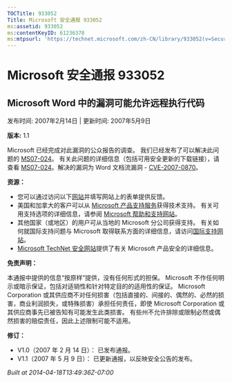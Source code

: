 ```yaml
---
TOCTitle: 933052
Title: Microsoft 安全通报 933052
ms:assetid: 933052
ms:contentKeyID: 61236378
ms:mtpsurl: 'https://technet.microsoft.com/zh-CN/library/933052(v=Security.10)'
---
```


Microsoft 安全通报 933052
=========================

Microsoft Word 中的漏洞可能允许远程执行代码
-------------------------------------------

发布时间: 2007年2月14日 | 更新时间: 2007年5月9日

**版本:** 1.1

Microsoft 已经完成对此漏洞的公众报告的调查。 我们已经发布了可以解决此问题的 [MS07-024](http://go.microsoft.com/fwlink/?linkid=85636)。 有关此问题的详细信息（包括可用安全更新的下载链接），请查看 [MS07-024](http://go.microsoft.com/fwlink/?linkid=85636)。解决的漏洞为 Word 文档流漏洞 - [CVE-2007-0870](http://www.cve.mitre.org/cgi-bin/cvename.cgi?name=cve-2007-0870)。

**资源：**

-   您可以通过访问以下[网站](https://support.microsoft.com/common/survey.aspx?scid=sw;en;1257&amp;showpage=1&amp;ws=technet&amp;sd=tech)并填写网站上的表单提供反馈。
-   美国和加拿大的客户可以从 [Microsoft 产品支持服务](http://go.microsoft.com/fwlink/?linkid=21131)获得技术支持。 有关可用支持选项的详细信息，请参阅 [Microsoft 帮助和支持网站](http://support.microsoft.com/default.aspx?ln=zh-cn)。
-   其他国家（或地区）的用户可从当地的 Microsoft 分公司获得支持。 有关如何就国际支持问题与 Microsoft 取得联系方面的详细信息，请访问[国际支持网站](http://go.microsoft.com/fwlink/?linkid=21155)。
-   [Microsoft TechNet 安全网站](http://go.microsoft.com/fwlink/?linkid=21132)提供了有关 Microsoft 产品安全的详细信息。

**免责声明：**

本通报中提供的信息“按原样”提供，没有任何形式的担保。 Microsoft 不作任何明示或暗示保证，包括对适销性和针对特定目的的适用性的保证。 Microsoft Corporation 或其供应商不对任何损害（包括直接的、间接的、偶然的、必然的损害，商业利润损失，或特殊损害）承担任何责任，即使 Microsoft Corporation 或其供应商事先已被告知有可能发生此类损害。 有些州不允许排除或限制必然或偶然损害的赔偿责任，因此上述限制可能不适用。

**修订：**

-   V1.0（2007 年 2 月 14 日）： 已发布通报。
-   V1.1（2007 年 5 月 9 日）： 已更新通报，以反映安全公告的发布。

*Built at 2014-04-18T13:49:36Z-07:00*
